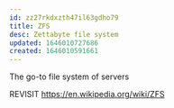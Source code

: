 ```yaml
---
id: zz27rkdxzth47il63gdho79
title: ZFS
desc: Zettabyte file system
updated: 1646010727686
created: 1646010591661
---
```


The go-to file system of servers

REVISIT <https://en.wikipedia.org/wiki/ZFS>
